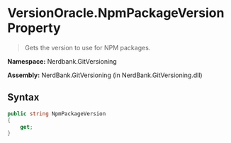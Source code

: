 # VersionOracle.NpmPackageVersion Property
> Gets the version to use for NPM packages.

**Namespace:** Nerdbank.GitVersioning

**Assembly:** NerdBank.GitVersioning (in NerdBank.GitVersioning.dll)
## Syntax
~~~~csharp
public string NpmPackageVersion
{
	get;
}
~~~~
